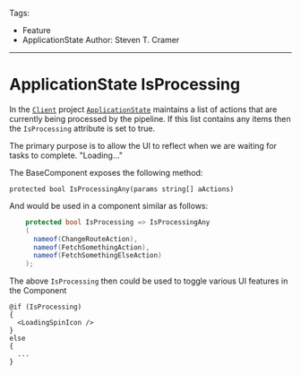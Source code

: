Tags: 
  - Feature
  - ApplicationState
Author: Steven T. Cramer
---

# ApplicationState IsProcessing

In the [`Client`](\Source\Client\TimeWarp.Blazor.Client.csproj) project [`ApplicationState`](\Source\Client\Features\Application\ApplicationState.cs) maintains a list of actions that are currently being processed by the pipeline. If this list contains any items then the `IsProcessing` attribute is set to true.

The primary purpose is to allow the UI to reflect when we are waiting for tasks to complete.  "Loading..."

The BaseComponent exposes the following method:

`protected bool IsProcessingAny(params string[] aActions)`

And would be used in a component similar as follows:

```csharp
    protected bool IsProcessing => IsProcessingAny
    (
      nameof(ChangeRouteAction),
      nameof(FetchSomethingAction),
      nameof(FetchSomethingElseAction)
    );
```    

The above `IsProcessing` then could be used to toggle various UI features in the Component

```razor
@if (IsProcessing)
{
  <LoadingSpinIcon />
}
else
{
  ...
}
```
